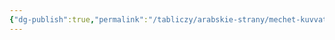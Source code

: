 ```yaml
---
{"dg-publish":true,"permalink":"/tabliczy/arabskie-strany/mechet-kuvvat-al-islam/","dgPassFrontmatter":true}
---
```



